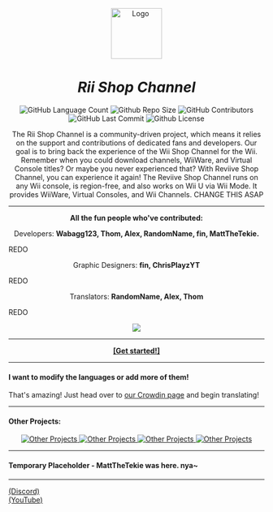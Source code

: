 <p align="center">
  <a href="https://example.com">
    <img height="100px" src="https://cdn.discordapp.com/icons/1254198821626314762/ef9fe3423a2d165646dd01a3c3764cbe.webp?size=4096" alt="Logo"/>
  </a>
</p>
<h1 align="center"><i>Rii Shop Channel</i></h1>
<p align="center">
  <img alt="GitHub Language Count" src="https://img.shields.io/badge/languages-10-blue" /> 
  <img alt="Github Repo Size" src="https://img.shields.io/badge/repo_size-240_MB-blue" /> 
  <img alt="GitHub Contributors" src="https://img.shields.io/github/contributors/RiiShop/.github" /> 
  <img alt="GitHub Last Commit" src="https://img.shields.io/github/last-commit/RiiShop/.github" /> 
  <img alt="Github License" src="https://img.shields.io/github/license/RiiShop/.github" />
</p>
<p align="center">
  The Rii Shop Channel is a community-driven project, which means it relies on the support and contributions of dedicated fans and developers. Our goal is to bring back the experience of the Wii Shop Channel for the Wii. Remember when you could download channels, WiiWare, and Virtual Console titles? Or maybe you never experienced that? With Reviive Shop Channel, you can experience it again! The Reviive Shop Channel runs on any Wii console, is region-free, and also works on Wii U via Wii Mode. It provides WiiWare, Virtual Consoles, and Wii Channels. CHANGE THIS ASAP
</p>

---

<p align="center"><b>All the fun people who've contributed:</b></p>
<p align="center">Developers: <b>Wabagg123, Thom, Alex, RandomName, fin, MattTheTekie.</b></p> REDO
<p align="center">Graphic Designers: <b>fin, ChrisPlayzYT</b></p> REDO
<p align="center">Translators: <b>RandomName, Alex, Thom</b></p> REDO
<p align="center">
  <a href="https://github.com/RiiShop/.github/graphs/contributors">
    <img src="https://contrib.rocks/image?repo=RiiShop/.github" />
  </a>
</p>

---

<p align="center"><b><a href="https://example.com">[Get started!]</a></b></p>

---

#### I want to modify the languages or add more of them!
That's amazing! Just head over to [our Crowdin page](https://crowdin.com/project/RiiShop) and begin translating!

---

#### Other Projects:
<p align="center">
      <a href="https://github.com/RiiShop/.github">
    <img src="https://github-readme-stats.vercel.app/api/pin/?username=RiiShop&repo=.github" alt="Other Projects"/>
      <a href="https://github.com/RiiShop/.github">
    <img src="https://github-readme-stats.vercel.app/api/pin/?username=RiiShop&repo=.github" alt="Other Projects"/> 
      <a href="https://github.com/RiiShop/.github">
    <img src="https://github-readme-stats.vercel.app/api/pin/?username=RiiShop&repo=.github" alt="Other Projects"/>
      <a href="https://github.com/RiiShop/.github">
    <img src="https://github-readme-stats.vercel.app/api/pin/?username=RiiShop&repo=.github" alt="Other Projects"/>
  </a>
</p>

---

#### Temporary Placeholder - MattTheTekie was here. nya~
----------------------------------------

<a href="https://example.com" target="_blank">(Discord)</a></br>
<a href="https://example.com" target="_blank">(YouTube)</a>
